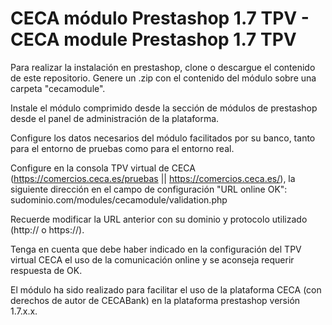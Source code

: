 # CECA módulo Prestashop 1.7 TPV - CECA module Prestashop 1.7 TPV

Para realizar la instalación en prestashop, clone o descargue el contenido de este repositorio. Genere un .zip con el contenido del módulo sobre una carpeta "cecamodule".

Instale el módulo comprimido desde la sección de módulos de prestashop desde el panel de administración de la plataforma. 

Configure los datos necesarios del módulo facilitados por su banco, tanto para el entorno de pruebas como para el entorno real. 

Configure en la consola TPV virtual de CECA (https://comercios.ceca.es/pruebas  ||  https://comercios.ceca.es/), la siguiente dirección en el campo de configuración "URL online OK": sudominio.com/modules/cecamodule/validation.php

Recuerde modificar la URL anterior con su dominio y protocolo utilizado (http:// o https://).

Tenga en cuenta que debe haber indicado en la configuración del TPV virtual CECA el uso de la comunicación online y se aconseja requerir respuesta de OK. 

El módulo ha sido realizado para facilitar el uso de la plataforma CECA (con derechos de autor de CECABank) en la plataforma prestashop versión 1.7.x.x.


